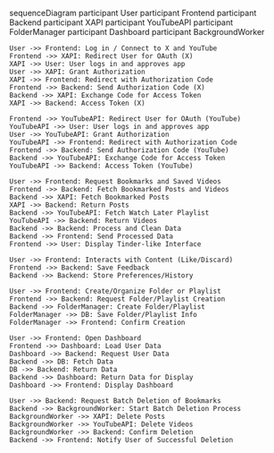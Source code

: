 sequenceDiagram
participant User
participant Frontend
participant Backend
participant XAPI
participant YouTubeAPI
participant FolderManager
participant Dashboard
participant BackgroundWorker

    User ->> Frontend: Log in / Connect to X and YouTube
    Frontend ->> XAPI: Redirect User for OAuth (X)
    XAPI ->> User: User logs in and approves app
    User ->> XAPI: Grant Authorization
    XAPI ->> Frontend: Redirect with Authorization Code
    Frontend ->> Backend: Send Authorization Code (X)
    Backend ->> XAPI: Exchange Code for Access Token
    XAPI ->> Backend: Access Token (X)

    Frontend ->> YouTubeAPI: Redirect User for OAuth (YouTube)
    YouTubeAPI ->> User: User logs in and approves app
    User ->> YouTubeAPI: Grant Authorization
    YouTubeAPI ->> Frontend: Redirect with Authorization Code
    Frontend ->> Backend: Send Authorization Code (YouTube)
    Backend ->> YouTubeAPI: Exchange Code for Access Token
    YouTubeAPI ->> Backend: Access Token (YouTube)

    User ->> Frontend: Request Bookmarks and Saved Videos
    Frontend ->> Backend: Fetch Bookmarked Posts and Videos
    Backend ->> XAPI: Fetch Bookmarked Posts
    XAPI ->> Backend: Return Posts
    Backend ->> YouTubeAPI: Fetch Watch Later Playlist
    YouTubeAPI ->> Backend: Return Videos
    Backend ->> Backend: Process and Clean Data
    Backend ->> Frontend: Send Processed Data
    Frontend ->> User: Display Tinder-like Interface

    User ->> Frontend: Interacts with Content (Like/Discard)
    Frontend ->> Backend: Save Feedback
    Backend ->> Backend: Store Preferences/History

    User ->> Frontend: Create/Organize Folder or Playlist
    Frontend ->> Backend: Request Folder/Playlist Creation
    Backend ->> FolderManager: Create Folder/Playlist
    FolderManager ->> DB: Save Folder/Playlist Info
    FolderManager ->> Frontend: Confirm Creation

    User ->> Frontend: Open Dashboard
    Frontend ->> Dashboard: Load User Data
    Dashboard ->> Backend: Request User Data
    Backend ->> DB: Fetch Data
    DB ->> Backend: Return Data
    Backend ->> Dashboard: Return Data for Display
    Dashboard ->> Frontend: Display Dashboard

    User ->> Backend: Request Batch Deletion of Bookmarks
    Backend ->> BackgroundWorker: Start Batch Deletion Process
    BackgroundWorker ->> XAPI: Delete Posts
    BackgroundWorker ->> YouTubeAPI: Delete Videos
    BackgroundWorker ->> Backend: Confirm Deletion
    Backend ->> Frontend: Notify User of Successful Deletion
